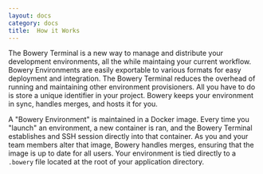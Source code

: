 ```yaml
---
layout: docs
category: docs
title:  How it Works
---
```


The Bowery Terminal is a new way to manage and distribute your development environments, all the while maintaing your current workflow. Bowery Environments are easily exportable to various formats for easy deployment and integration. The Bowery Terminal reduces the overhead of running and maintaining other environment provisioners. All you have to do is store a unique identifier in your project. Bowery keeps your environment in sync, handles merges, and hosts it for you.

A "Bowery Environment" is maintained in a Docker image. Every time you "launch" an environment, a new container is ran, and the Bowery Terminal establishes and SSH session directly into that container. As you and your team members alter that image, Bowery handles merges, ensuring that the image is up to date for all users. Your environment is tied directly to a `.bowery` file located at the root of your application directory.
